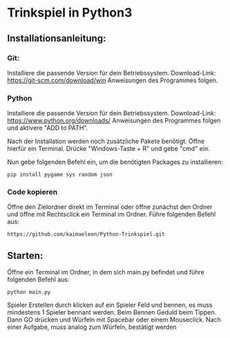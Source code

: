 # Trinkspiel in Python3

## Installationsanleitung:
### Git:

Installiere die passende Version für dein Betriebssystem.
Download-Link: https://git-scm.com/download/win
Anweisungen des Programmes folgen.

### Python

Installiere die passende Version für dein Betriebssystem.
Download-Link: https://www.python.org/downloads/
Anweisungen des Programmes folgen und aktivere "ADD to PATH".

Nach der Installation werden noch zusätzliche Pakete benötigt.
Öffne hierfür ein Terminal.
Drücke "Windows-Taste + R" und gebe "cmd" ein.

Nun gebe folgenden Befehl ein, um die benötigten Packages zu installieren:
```
pip install pygame sys random json
``` 
### Code kopieren

Öffne den Zielordner direkt im Terminal oder öffne zunächst den Ordner und öffne mit Rechtsclick ein Terminal im Ordner.
Führe folgenden Befehl aus:
```
https://github.com/kaimaeleon/Python-Trinkspiel.git
```

## Starten:

Öffne ein Terminal im Ordner, in dem sich main.py befindet und führe folgenden Befehl aus:
```
python main.py
```

Spieler Erstellen durch klicken auf ein Spieler Feld und bennen, es muss mindestens 1 Spieler bennant werden.
Beim Bennen Geduld beim Tippen.
Dann GO drücken und Würfeln mit Spacebar oder einem Mouseclick. 
Nach einer Aufgabe, muss analog zum Würfeln, bestätigt werden
